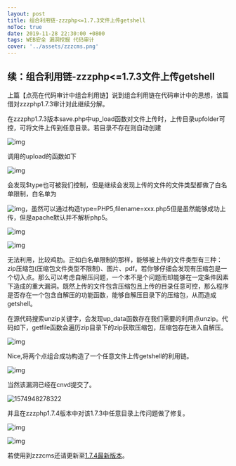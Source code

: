 ```yaml
---
layout: post
title: 组合利用链-zzzphp<=1.7.3文件上传getshell
noToc: true
date: 2019-11-28 22:30:00 +0800
tags: WEB安全 漏洞挖掘 代码审计
cover: '../assets/zzzcms.png' 
---
```


## 续：组合利用链-zzzphp<=1.7.3文件上传getshell

上篇【点亮在代码审计中组合利用链】说到组合利用链在代码审计中的思想，该篇借对zzzphp1.7.3审计对此继续分解。

在zzzphp1.7.3版本save.php中up_load函数对文件上传时，上传目录upfolder可控，可将文件上传到任意目录。若目录不存在则自动创建

![img]({{site.baseurl}}/assets/images/组合利用链/2/1.png)

调用的upload的函数如下

![img]({{site.baseurl}}/assets/images/组合利用链/2/2.png)

会发现$type也可被我们控制，但是继续会发现上传的文件的文件类型都做了白名单限制，白名单为

![img]({{site.baseurl}}/assets/images/组合利用链/2/3.png)，虽然可以通过构造type=PHP5,filename=xxx.php5但是虽然能够成功上传，但是apache默认并不解析php5。

![img]({{site.baseurl}}/assets/images/组合利用链/2/4.png)

![img]({{site.baseurl}}/assets/images/组合利用链/2/5.png)

无法利用，比较鸡肋。正如白名单限制的那样，能够被上传的文件类型有三种：zip压缩包(压缩包文件类型不限制)、图片、pdf。若你够仔细会发现有压缩包是一个切入点。那么可以考虑自解压问题，一个本不是个问题而却能够在一定条件因素下造成的重大漏洞。既然上传的文件包含压缩包且上传的目录任意可控，那么程序是否存在一个包含自解压的功能函数，能够自解压目录下的压缩包，从而造成getshell。

在源代码搜索unzip关键字，会发现up_data函数存在我们需要的利用点unzip。代码如下，getfile函数会遍历zip目录下的zip获取压缩包，压缩包存在进入自解压。

![img]({{site.baseurl}}/assets/images/组合利用链/2/6.png)

Nice,将两个点组合成功构造了一个任意文件上传getshell的利用链。

![img]({{site.baseurl}}/assets/images/组合利用链/2/7.png)

当然该漏洞已经在cnvd提交了。

![1574948278322]({{site.baseurl}}/assets/images/组合利用链/2/10.png)

并且在zzzphp1.7.4版本中对该1.7.3中任意目录上传问题做了修复。

![img]({{site.baseurl}}/assets/images/组合利用链/2/8.png)

![img]({{site.baseurl}}/assets/images/组合利用链/2/9.png)

若使用到zzzcms还请更新至[1.7.4最新版本]( http://www.zzzcms.com/a/news/list_4_1.html)。